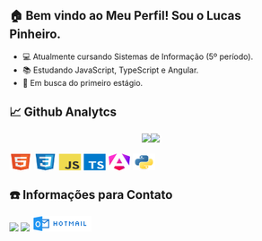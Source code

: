## 🏠 Bem vindo ao Meu Perfil! Sou o Lucas Pinheiro.

- 💻 Atualmente cursando Sistemas de Informação (5º período).
- 📚 Estudando JavaScript, TypeScript e Angular.
- 🎯 Em busca do primeiro estágio.

## 📈 Github Analytcs
<div style="display: flex; justify-content: center;">
  <a href="https://github.com/Lucasskyher">
    <img height="180em" src="https://github-readme-stats.vercel.app/api?username=Lucasskyher&theme=chartreuse-dark&show_icons=true&hide_border=true&count_private=true"/>
  </a>
  <a href="https://github.com/Lucasskyher">
    <img height="180em" src="https://github-readme-stats.vercel.app/api/top-langs/?username=Lucasskyher&theme=chartreuse-dark&show_icons=true&hide_border=true&layout=compact"/>
  </a>
</div>

<div style="display: inline_block"><br>
  <img align="center" alt="HTML5" height="30" width="40" src="https://raw.githubusercontent.com/devicons/devicon/master/icons/html5/html5-original.svg" title="HTML5">
  <img align="center" alt="CSS3" height="30" width="40" src="https://raw.githubusercontent.com/devicons/devicon/master/icons/css3/css3-original.svg" title="CSS3">
  <img align="center" alt="JavaScript" height="30" width="40" src="https://raw.githubusercontent.com/devicons/devicon/master/icons/javascript/javascript-original.svg" title="JavaScript">
  <img align="center" alt="TypeScript" height="30" width="40" src="https://raw.githubusercontent.com/devicons/devicon/master/icons/typescript/typescript-original.svg" title="TypeScript">
  <img align="center" alt="Angular" height="30" width="40" src="https://raw.githubusercontent.com/devicons/devicon/master/icons/angular/angular-original.svg" title="Angular">
  <img align="center" alt="Python" height="30" width="40" src="https://raw.githubusercontent.com/devicons/devicon/master/icons/python/python-original.svg" title="Python">
</div>

## ☎️ Informações para Contato

<div> 
  <a href="https://www.instagram.com/_lucaaspinheiro/" target="_blank"><img src="https://img.shields.io/badge/-Instagram-%23E4405F?style=for-the-badge&logo=instagram&logoColor=white" target="_blank"></a>
  <a href="https://www.linkedin.com/in/lucas-pinheiro-206107221/" target="_blank"><img src="https://img.shields.io/badge/Linkedin-%230077B5?style=for-the-badge&logo=linkedin&logoColor=white"></a>
  <a href="mailto:lucasskyher@hotmail.com"><img src="./assets/hotmail.png"></a>
</div>

